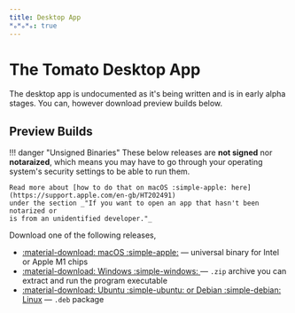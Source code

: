 ```yaml
---
title: Desktop App
ᴴₒᴴₒᴴₒ: true
---
```


# The Tomato Desktop App

The desktop app is undocumented as it's being written and is in early alpha
stages. You can, however download preview builds below.

## Preview Builds

!!! danger "Unsigned Binaries"
    These below releases are **not signed** nor **notaraized**, which means
    you may have to go through your operating system's security settings to be
    able to run them.

    Read more about [how to do that on macOS :simple-apple: here](https://support.apple.com/en-gb/HT202491)
    under the section _"If you want to open an app that hasn't been notarized or
    is from an unidentified developer."_

Download one of the following releases,

  * [:material-download: macOS :simple-apple:](https://priv.bmir.org/tomato-preview-macos.zip)
    &mdash; universal binary for Intel or Apple M1 chips
  * [:material-download: Windows :simple-windows: ](https://priv.bmir.org/tomato-preview-windows.zip)
    &mdash; `.zip` archive you can extract and run the program executable
  * [:material-download: Ubuntu :simple-ubuntu: or Debian :simple-debian: Linux](https://priv.bmir.org/tomato-preview-linux_amd64.deb)
    &mdash; `.deb` package
